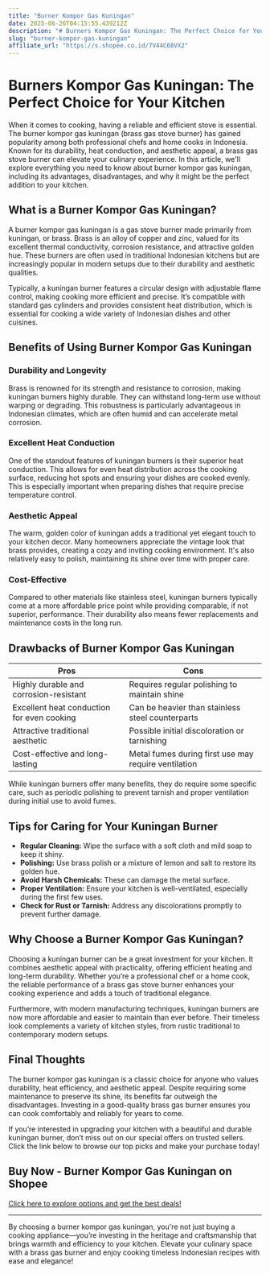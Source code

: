 ```yaml
---
title: "Burner Kompor Gas Kuningan"
date: 2025-06-26T04:15:55.439212Z
description: "# Burners Kompor Gas Kuningan: The Perfect Choice for Your Kitchen..."
slug: "burner-kompor-gas-kuningan"
affiliate_url: "https://s.shopee.co.id/7V44C68VX2"
---
```

# Burners Kompor Gas Kuningan: The Perfect Choice for Your Kitchen

When it comes to cooking, having a reliable and efficient stove is essential. The burner kompor gas kuningan (brass gas stove burner) has gained popularity among both professional chefs and home cooks in Indonesia. Known for its durability, heat conduction, and aesthetic appeal, a brass gas stove burner can elevate your culinary experience. In this article, we'll explore everything you need to know about burner kompor gas kuningan, including its advantages, disadvantages, and why it might be the perfect addition to your kitchen.

## What is a Burner Kompor Gas Kuningan?

A burner kompor gas kuningan is a gas stove burner made primarily from kuningan, or brass. Brass is an alloy of copper and zinc, valued for its excellent thermal conductivity, corrosion resistance, and attractive golden hue. These burners are often used in traditional Indonesian kitchens but are increasingly popular in modern setups due to their durability and aesthetic qualities.

Typically, a kuningan burner features a circular design with adjustable flame control, making cooking more efficient and precise. It’s compatible with standard gas cylinders and provides consistent heat distribution, which is essential for cooking a wide variety of Indonesian dishes and other cuisines.

## Benefits of Using Burner Kompor Gas Kuningan

### Durability and Longevity

Brass is renowned for its strength and resistance to corrosion, making kuningan burners highly durable. They can withstand long-term use without warping or degrading. This robustness is particularly advantageous in Indonesian climates, which are often humid and can accelerate metal corrosion.

### Excellent Heat Conduction

One of the standout features of kuningan burners is their superior heat conduction. This allows for even heat distribution across the cooking surface, reducing hot spots and ensuring your dishes are cooked evenly. This is especially important when preparing dishes that require precise temperature control.

### Aesthetic Appeal

The warm, golden color of kuningan adds a traditional yet elegant touch to your kitchen decor. Many homeowners appreciate the vintage look that brass provides, creating a cozy and inviting cooking environment. It's also relatively easy to polish, maintaining its shine over time with proper care.

### Cost-Effective

Compared to other materials like stainless steel, kuningan burners typically come at a more affordable price point while providing comparable, if not superior, performance. Their durability also means fewer replacements and maintenance costs in the long run.

## Drawbacks of Burner Kompor Gas Kuningan

| Pros                                            | Cons                                                  |
|-------------------------------------------------|-------------------------------------------------------|
| Highly durable and corrosion-resistant        | Requires regular polishing to maintain shine       |
| Excellent heat conduction for even cooking    | Can be heavier than stainless steel counterparts   |
| Attractive traditional aesthetic             | Possible initial discoloration or tarnishing       |
| Cost-effective and long-lasting               | Metal fumes during first use may require ventilation|

While kuningan burners offer many benefits, they do require some specific care, such as periodic polishing to prevent tarnish and proper ventilation during initial use to avoid fumes.

## Tips for Caring for Your Kuningan Burner

- **Regular Cleaning:** Wipe the surface with a soft cloth and mild soap to keep it shiny.
- **Polishing:** Use brass polish or a mixture of lemon and salt to restore its golden hue.
- **Avoid Harsh Chemicals:** These can damage the metal surface.
- **Proper Ventilation:** Ensure your kitchen is well-ventilated, especially during the first few uses.
- **Check for Rust or Tarnish:** Address any discolorations promptly to prevent further damage.

## Why Choose a Burner Kompor Gas Kuningan?

Choosing a kuningan burner can be a great investment for your kitchen. It combines aesthetic appeal with practicality, offering efficient heating and long-term durability. Whether you’re a professional chef or a home cook, the reliable performance of a brass gas stove burner enhances your cooking experience and adds a touch of traditional elegance.

Furthermore, with modern manufacturing techniques, kuningan burners are now more affordable and easier to maintain than ever before. Their timeless look complements a variety of kitchen styles, from rustic traditional to contemporary modern setups.

## Final Thoughts

The burner kompor gas kuningan is a classic choice for anyone who values durability, heat efficiency, and aesthetic appeal. Despite requiring some maintenance to preserve its shine, its benefits far outweigh the disadvantages. Investing in a good-quality brass gas burner ensures you can cook comfortably and reliably for years to come.

If you’re interested in upgrading your kitchen with a beautiful and durable kuningan burner, don’t miss out on our special offers on trusted sellers. Click the link below to browse our top picks and make your purchase today!

## Buy Now - Burner Kompor Gas Kuningan on Shopee

[Click here to explore options and get the best deals!](https://s.shopee.co.id/7V44C68VX2)

---

By choosing a burner kompor gas kuningan, you're not just buying a cooking appliance—you’re investing in the heritage and craftsmanship that brings warmth and efficiency to your kitchen. Elevate your culinary space with a brass gas burner and enjoy cooking timeless Indonesian recipes with ease and elegance!